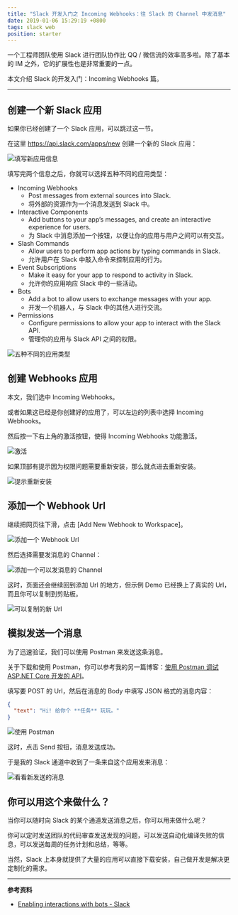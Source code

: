 ```yaml
---
title: "Slack 开发入门之 Incoming Webhooks：往 Slack 的 Channel 中发消息"
date: 2019-01-06 15:29:19 +0800
tags: slack web
position: starter
---
```


一个工程师团队使用 Slack 进行团队协作比 QQ / 微信流的效率高多啦。除了基本的 IM 之外，它的扩展性也是非常重要的一点。

本文介绍 Slack 的开发入门：Incoming Webhooks 篇。

---

<div id="toc"></div>

## 创建一个新 Slack 应用

如果你已经创建了一个 Slack 应用，可以跳过这一节。

在这里 <https://api.slack.com/apps/new> 创建一个新的 Slack 应用：

![填写新应用信息](/static/posts/2019-01-06-14-14-32.png)

填写完两个信息之后，你就可以选择五种不同的应用类型：

- Incoming Webhooks
    - Post messages from external sources into Slack.
    - 将外部的资源作为一个消息发送到 Slack 中。
- Interactive Components
    - Add buttons to your app’s messages, and create an interactive experience for users.
    - 为 Slack 中消息添加一个按钮，以便让你的应用与用户之间可以有交互。
- Slash Commands
    - Allow users to perform app actions by typing commands in Slack.
    - 允许用户在 Slack 中敲入命令来控制应用的行为。
- Event Subscriptions
    - Make it easy for your app to respond to activity in Slack.
    - 允许你的应用响应 Slack 中的一些活动。
- Bots
    - Add a bot to allow users to exchange messages with your app.
    - 开发一个机器人，与 Slack 中的其他人进行交流。
- Permissions
    - Configure permissions to allow your app to interact with the Slack API.
    - 管理你的应用与 Slack API 之间的权限。

![五种不同的应用类型](/static/posts/2019-01-06-14-16-48.png)

## 创建 Webhooks 应用

本文，我们选中 Incoming Webhooks。

或者如果这已经是你创建好的应用了，可以左边的列表中选择 Incoming Webhooks。

然后按一下右上角的激活按钮，使得 Incoming Webhooks 功能激活。

![激活](/static/posts/2019-01-06-14-23-21.png)

如果顶部有提示因为权限问题需要重新安装，那么就点进去重新安装。

![提示重新安装](/static/posts/2019-01-06-15-28-41.png)

## 添加一个 Webhook Url

继续把网页往下滑，点击 [Add New Webhook to Workspace]。

![添加一个 Webhook Url](/static/posts/2019-01-06-14-27-28.png)

然后选择需要发消息的 Channel：

![添加一个可以发消息的 Channel](/static/posts/2019-01-06-14-29-26.png)

这时，页面还会继续回到添加 Url 的地方，但示例 Demo 已经换上了真实的 Url，而且你可以复制到剪贴板。

![可以复制的新 Url](/static/posts/2019-01-06-14-31-14.png)

## 模拟发送一个消息

为了迅速验证，我们可以使用 Postman 来发送这条消息。

关于下载和使用 Postman，你可以参考我的另一篇博客：[使用 Postman 调试 ASP.NET Core 开发的 API](/post/use-postman-to-debug-asp-net-core-api)。

填写要 POST 的 Url，然后在消息的 Body 中填写 JSON 格式的消息内容：

```json
{
  "text": "Hi! 给你个 **任务** 玩玩。"
}
```

![使用 Postman](/static/posts/2019-01-06-14-35-41.png)

这时，点击 Send 按钮，消息发送成功。

于是我的 Slack 通道中收到了一条来自这个应用发来消息：

![看看新发送的消息](/static/posts/2019-01-06-14-38-26.png)

## 你可以用这个来做什么？

当你可以随时向 Slack 的某个通道发送消息之后，你可以用来做什么呢？

你可以定时发送团队的代码审查发送发现的问题，可以发送自动化编译失败的信息，可以发送每周的任务计划和总结，等等。

当然，Slack 上本身就提供了大量的应用可以直接下载安装，自己做开发是解决更定制化的需求。

---

**参考资料**

- [Enabling interactions with bots - Slack](https://api.slack.com/bot-users)
